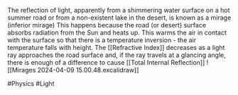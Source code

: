 The reflection of light, apparently from a shimmering water surface on a hot summer road or from a non-existent lake in the desert, is known as a mirage (inferior mirage) This happens because the road (or desert) surface absorbs radiation from the Sun and heats up. This warms the air in contact with the surface so that there is a temperature inversion - the air temperature falls with height. The [[Refractive Index]] decreases as a light ray approaches the road surface and, if the ray travels at a glancing angle, there is enough of a difference to cause [[Total Internal Reflection]]
![[Mirages 2024-04-09 15.00.48.excalidraw]]

#Physics #Light 
